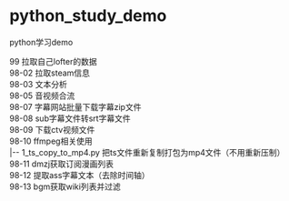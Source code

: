 # python_study_demo
python学习demo  

99 拉取自己lofter的数据  
98-02 拉取steam信息  
98-03 文本分析  
98-05 音视频合流  
98-07 字幕网站批量下载字幕zip文件  
98-08 sub字幕文件转srt字幕文件  
98-09 下载ctv视频文件  
98-10 ffmpeg相关使用  
  |-- 1_ts_copy_to_mp4.py 把ts文件重新复制打包为mp4文件（不用重新压制）  
98-11 dmzj获取订阅漫画列表  
98-12 提取ass字幕文本（去除时间轴）  
98-13 bgm获取wiki列表并过滤  
